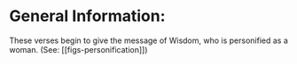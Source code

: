 # General Information:

These verses begin to give the message of Wisdom, who is personified as a woman. (See: [[figs-personification]])